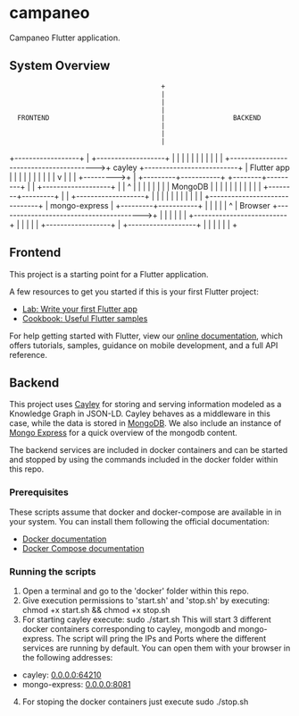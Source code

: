 # campaneo

Campaneo Flutter application.

## System Overview

                                          +
                                          |
                                          |
                                          |
      FRONTEND                            |                 BACKEND
                                          |
                                          |
                                          |
+------------------+                      |                  +-------------------+
|                  |                      |                  |                   |
|                  |                      |                  |                   |
|                  +---------------------------------------->+   cayley          +--------------------------+
|    Flutter app   |                      |                  |                   |                          |
|                  |                      |                  |                   |                          v
|                  |                      |       +--------->+                   |                +---------+-----------+
+--------+---------+                      |       |          +-------------------+                |                     |
         ^                                |       |                                               |                     |
         |                                |       |                                               |  MongoDB            |
         |                                |       |                                               |                     |
         |                                |       |                                               |                     |
+--------+---------+                      |       |          +-------------------+                |                     |
|                  |                      |       |          |                   |                |                     |
|                  +------------------------------+          | mongo-express     |                +---------+-----------+
|                  |                      |                  |                   |                          ^
|    Browser       +---------------------------------------->+                   |                          |
|                  |                      |                  |                   +--------------------------+
|                  |                      |                  |                   |
+------------------+                      |                  +-------------------+
                                          |
                                          |
                                          |
                                          |
                                          |
                                          |
                                          +



## Frontend

This project is a starting point for a Flutter application.

A few resources to get you started if this is your first Flutter project:

- [Lab: Write your first Flutter app](https://flutter.dev/docs/get-started/codelab)
- [Cookbook: Useful Flutter samples](https://flutter.dev/docs/cookbook)

For help getting started with Flutter, view our
[online documentation](https://flutter.dev/docs), which offers tutorials,
samples, guidance on mobile development, and a full API reference.

## Backend

This project uses [Cayley](https://cayley.gitbook.io/cayley/) for storing and serving 
information modeled as a Knowledge Graph in JSON-LD. Cayley behaves as a middleware in this case,
while the data is stored in [MongoDB](https://www.mongodb.com/). We also include an
instance of [Mongo Express](https://github.com/mongo-express/mongo-express) for a quick overview of the mongodb content.

The backend services are included in docker containers and can be started and stopped
by using the commands included in the docker folder within this repo.

### Prerequisites

These scripts assume that docker and docker-compose are available in in your system. You can
install them following the official documentation:

- [Docker documentation](https://docs.docker.com/install/)
- [Docker Compose documentation](https://docs.docker.com/compose/install/)

### Running the scripts

1. Open a terminal and go to the 'docker' folder within this repo.
2. Give execution permissions to 'start.sh' and 'stop.sh' by executing:
chmod +x start.sh && chmod +x stop.sh
3. For starting cayley execute:
sudo ./start.sh
This will start 3 different docker containers corresponding to cayley, mongodb and mongo-express.
The script will pring the IPs and Ports where the different services are running by default. You
can open them with your browser in the following addresses:
- cayley: [0.0.0.0:64210](0.0.0.0:64210)
- mongo-express: [0.0.0.0:8081](0.0.0.0:8081)
4. For stoping the docker containers just execute
sudo ./stop.sh


